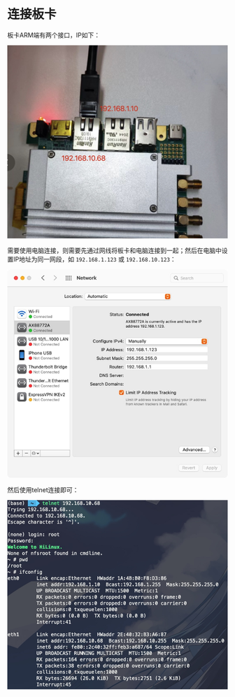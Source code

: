 # 连接板卡

板卡ARM端有两个接口，IP如下：

![](connect-images/nipc-network-interface.jpg)

需要使用电脑连接，则需要先通过网线将板卡和电脑连接到一起；然后在电脑中设置IP地址为同一网段，如 `192.168.1.123` 或 `192.168.10.123`：

![](connect-images/macos-network.jpg)

然后使用telnet连接即可：

![](connect-images/new-ifconfig.jpg)
